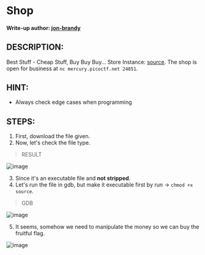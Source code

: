 # Shop
#### Write-up author: [jon-brandy](https://github.com/jon-brandy)
## DESCRIPTION:
Best Stuff - Cheap Stuff, Buy Buy Buy... Store Instance: [source](https://github.com/jon-brandy/CTF-WRITE-UP/blob/99ff48d928990503eb7ceaeb39ca31875b3a24ab/Asset/Shop/source). The shop is open for business at `nc mercury.picoctf.net 24851`.
## HINT:
- Always check edge cases when programming
## STEPS:
1. First, download the file given.
2. Now, let's check the file type.

> RESULT

![image](https://user-images.githubusercontent.com/70703371/189481826-67c7af56-d10a-474b-be2a-ee2c97e6ca09.png)

3. Since it's an executable file and **not stripped**.
4. Let's run the file in gdb, but make it executable first by run -> `chmod +x source`.

> GDB

![image](https://user-images.githubusercontent.com/70703371/189481878-5eee7a22-7306-4703-a953-6b942582f8dd.png)

5. It seems, somehow we need to manipulate the money so we can buy the fruitful flag.

![image](https://user-images.githubusercontent.com/70703371/189481944-0e9d8efb-dbd3-4f6d-9138-08882d1c13ba.png)



